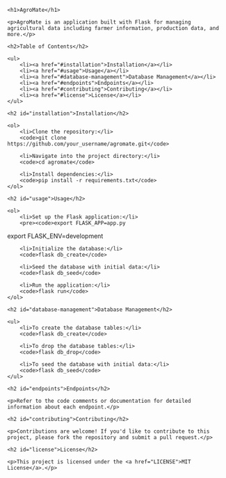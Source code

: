     <h1>AgroMate</h1>

    <p>AgroMate is an application built with Flask for managing agricultural data including farmer information, production data, and more.</p>

    <h2>Table of Contents</h2>

    <ul>
        <li><a href="#installation">Installation</a></li>
        <li><a href="#usage">Usage</a></li>
        <li><a href="#database-management">Database Management</a></li>
        <li><a href="#endpoints">Endpoints</a></li>
        <li><a href="#contributing">Contributing</a></li>
        <li><a href="#license">License</a></li>
    </ul>

    <h2 id="installation">Installation</h2>

    <ol>
        <li>Clone the repository:</li>
        <code>git clone https://github.com/your_username/agromate.git</code>

        <li>Navigate into the project directory:</li>
        <code>cd agromate</code>

        <li>Install dependencies:</li>
        <code>pip install -r requirements.txt</code>
    </ol>

    <h2 id="usage">Usage</h2>

    <ol>
        <li>Set up the Flask application:</li>
        <pre><code>export FLASK_APP=app.py
export FLASK_ENV=development</code></pre>

        <li>Initialize the database:</li>
        <code>flask db_create</code>

        <li>Seed the database with initial data:</li>
        <code>flask db_seed</code>

        <li>Run the application:</li>
        <code>flask run</code>
    </ol>

    <h2 id="database-management">Database Management</h2>

    <ul>
        <li>To create the database tables:</li>
        <code>flask db_create</code>

        <li>To drop the database tables:</li>
        <code>flask db_drop</code>

        <li>To seed the database with initial data:</li>
        <code>flask db_seed</code>
    </ul>

    <h2 id="endpoints">Endpoints</h2>

    <p>Refer to the code comments or documentation for detailed information about each endpoint.</p>

    <h2 id="contributing">Contributing</h2>

    <p>Contributions are welcome! If you'd like to contribute to this project, please fork the repository and submit a pull request.</p>

    <h2 id="license">License</h2>

    <p>This project is licensed under the <a href="LICENSE">MIT License</a>.</p>
